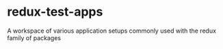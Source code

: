 # redux-test-apps
A workspace of various application setups commonly used with the redux family of packages
